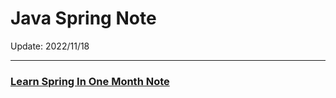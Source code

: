 # Java Spring Note

Update: 2022/11/18

--- 

### [Learn Spring In One Month Note](https://github.com/cwt100/Study-Notes/blob/main/Notes/Java-Spring-Notes/LearnSpringInOneMonth-Note.md)

